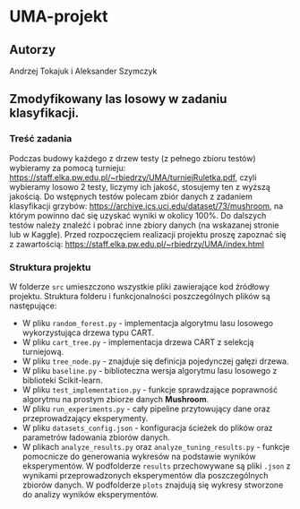 # UMA-projekt
## Autorzy
Andrzej Tokajuk i Aleksander Szymczyk
## Zmodyfikowany las losowy w zadaniu klasyfikacji.
### Treść zadania
Podczas budowy każdego z drzew testy (z pełnego zbioru testów) wybieramy za pomocą turnieju: https://staff.elka.pw.edu.pl/~rbiedrzy/UMA/turniejRuletka.pdf, czyli wybieramy losowo 2 testy, liczymy ich jakość, stosujemy ten z wyższą jakością.
Do wstępnych testów polecam zbiór danych z zadaniem klasyfikacji grzybów: https://archive.ics.uci.edu/dataset/73/mushroom, na którym powinno dać się uzyskać wyniki w okolicy 100%.
Do dalszych testów należy znaleźć i pobrać inne zbiory danych (na wskazanej stronie lub w Kaggle).
Przed rozpoczęciem realizacji projektu proszę zapoznać się z zawartością: https://staff.elka.pw.edu.pl/~rbiedrzy/UMA/index.html
### Struktura projektu
W folderze `src` umieszczono wszystkie pliki zawierające kod źródłowy projektu. Struktura folderu i funkcjonalności poszczególnych plików są następujące:
- W pliku `random_forest.py` - implementacja algorytmu lasu losowego wykorzystująca drzewa typu CART.
- W pliku `cart_tree.py` - implementacja drzewa CART z selekcją turniejową.
- W pliku `tree_node.py` - znajduje się definicja pojedynczej gałęzi drzewa.
- W pliku `baseline.py` - biblioteczna wersja algorytmu lasu losowego z biblioteki Scikit-learn.
- W pliku `test_implementation.py` - funkcje sprawdzające poprawność algorytmu na prostym zbiorze danych **Mushroom**.
- W pliku `run_experiments.py` - cały pipeline przytowujący dane oraz przeprowadzający eksperymenty.
- W pliku `datasets_config.json` - konfiguracja ścieżek do plików oraz parametrów ładowania zbiorów danych.
- W plikach `analyze_results.py` oraz `analyze_tuning_results.py` - funkcje pomocnicze do generowania wykresów na podstawie wyników eksperymentów.
W podfolderze `results` przechowywane są pliki `.json` z wynikami przeprowadzonych eksperymentów dla poszczególnych zbiorów danych.
W podfolderze `plots` znajdują się wykresy stworzone do analizy wyników eksperymentów.
